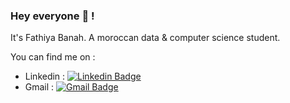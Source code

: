 ### Hey everyone 👋 !

It's Fathiya Banah. A moroccan data & computer science student.


<!-- Actual text -->

You can find me on  :
- Linkedin : [![Linkedin Badge](https://img.shields.io/badge/-Fathiya_Banah-blue?style=flat-square&logo=Linkedin&logoColor=white&link=https://www.linkedin.com/in/fathiya-banah/)](https://www.linkedin.com/in/fathiya-banah/) 
- Gmail : [![Gmail Badge](https://img.shields.io/badge/-banah.fathiya@gmail.com-c14438?style=flat-square&logo=Gmail&logoColor=white&link=mailto:banah.fathiya@gmail.com)](mailto:banah.fathiya@gmail.com)





	
<!--
**f-banah/f-banah** is a ✨ _special_ ✨ repository because its `README.md` (this file) appears on your GitHub profile.

Here are some ideas to get you started:

- 🔭 I’m currently working on ...
- 🌱 I’m currently learning ...
- 👯 I’m looking to collaborate on ...
- 🤔 I’m looking for help with ...
- 💬 Ask me about ...
- 📫 How to reach me: ...
- 😄 Pronouns: ...
- ⚡ Fun fact: ...
-->
